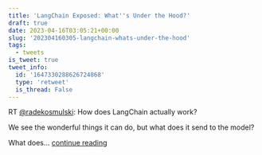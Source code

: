 ```yaml
---
title: 'LangChain Exposed: What''s Under the Hood?'
draft: true
date: 2023-04-16T03:05:21+00:00
slug: '202304160305-langchain-whats-under-the-hood'
tags:
  - tweets
is_tweet: true
tweet_info:
  id: '1647330288626724868'
  type: 'retweet'
  is_thread: False
---
```




RT [@radekosmulski](https://x.com/radekosmulski): How does LangChain actually work?

We see the wonderful things it can do, but what does it send to the model?

What does… [continue reading](https://x.com/sytelus/status/1647330288626724868)
